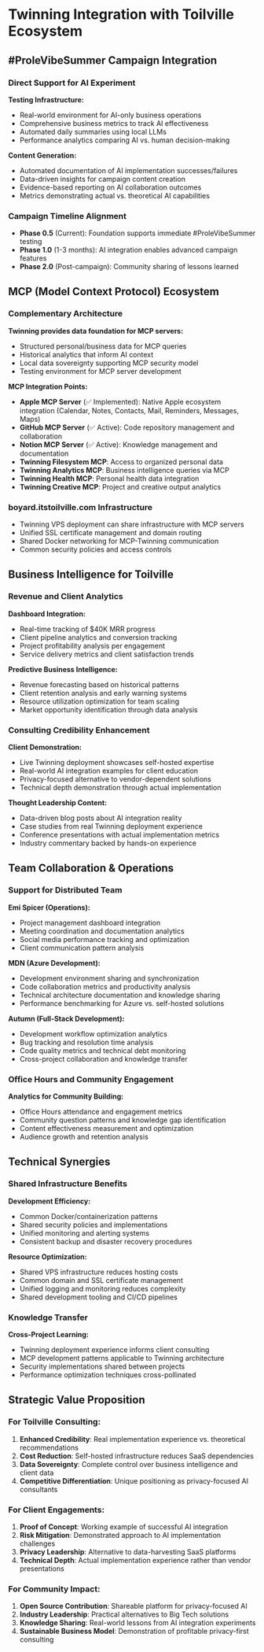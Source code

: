 # Twinning Integration with Toilville Ecosystem

## #ProleVibeSummer Campaign Integration

### Direct Support for AI Experiment
**Testing Infrastructure:**
- Real-world environment for AI-only business operations
- Comprehensive business metrics to track AI effectiveness
- Automated daily summaries using local LLMs
- Performance analytics comparing AI vs. human decision-making

**Content Generation:**
- Automated documentation of AI implementation successes/failures
- Data-driven insights for campaign content creation
- Evidence-based reporting on AI collaboration outcomes
- Metrics demonstrating actual vs. theoretical AI capabilities

### Campaign Timeline Alignment
- **Phase 0.5** (Current): Foundation supports immediate #ProleVibeSummer testing
- **Phase 1.0** (1-3 months): AI integration enables advanced campaign features
- **Phase 2.0** (Post-campaign): Community sharing of lessons learned

## MCP (Model Context Protocol) Ecosystem

### Complementary Architecture
**Twinning provides data foundation for MCP servers:**
- Structured personal/business data for MCP queries
- Historical analytics that inform AI context
- Local data sovereignty supporting MCP security model
- Testing environment for MCP server development

**MCP Integration Points:**
- **Apple MCP Server** (✅ Implemented): Native Apple ecosystem integration (Calendar, Notes, Contacts, Mail, Reminders, Messages, Maps)
- **GitHub MCP Server** (✅ Active): Code repository management and collaboration
- **Notion MCP Server** (✅ Active): Knowledge management and documentation
- **Twinning Filesystem MCP**: Access to organized personal data
- **Twinning Analytics MCP**: Business intelligence queries via MCP
- **Twinning Health MCP**: Personal health data integration
- **Twinning Creative MCP**: Project and creative output analytics

### boyard.itstoilville.com Infrastructure
- Twinning VPS deployment can share infrastructure with MCP servers
- Unified SSL certificate management and domain routing
- Shared Docker networking for MCP-Twinning communication
- Common security policies and access controls

## Business Intelligence for Toilville

### Revenue and Client Analytics
**Dashboard Integration:**
- Real-time tracking of $40K MRR progress
- Client pipeline analytics and conversion tracking
- Project profitability analysis per engagement
- Service delivery metrics and client satisfaction trends

**Predictive Business Intelligence:**
- Revenue forecasting based on historical patterns
- Client retention analysis and early warning systems
- Resource utilization optimization for team scaling
- Market opportunity identification through data analysis

### Consulting Credibility Enhancement
**Client Demonstration:**
- Live Twinning deployment showcases self-hosted expertise
- Real-world AI integration examples for client education
- Privacy-focused alternative to vendor-dependent solutions
- Technical depth demonstration through actual implementation

**Thought Leadership Content:**
- Data-driven blog posts about AI integration reality
- Case studies from real Twinning deployment experience
- Conference presentations with actual implementation metrics
- Industry commentary backed by hands-on experience

## Team Collaboration & Operations

### Support for Distributed Team
**Emi Spicer (Operations):**
- Project management dashboard integration
- Meeting coordination and documentation analytics
- Social media performance tracking and optimization
- Client communication pattern analysis

**MDN (Azure Development):**
- Development environment sharing and synchronization
- Code collaboration metrics and productivity analysis
- Technical architecture documentation and knowledge sharing
- Performance benchmarking for Azure vs. self-hosted solutions

**Autumn (Full-Stack Development):**
- Development workflow optimization analytics
- Bug tracking and resolution time analysis
- Code quality metrics and technical debt monitoring
- Cross-project collaboration and knowledge transfer

### Office Hours and Community Engagement
**Analytics for Community Building:**
- Office Hours attendance and engagement metrics
- Community question patterns and knowledge gap identification
- Content effectiveness measurement and optimization
- Audience growth and retention analysis

## Technical Synergies

### Shared Infrastructure Benefits
**Development Efficiency:**
- Common Docker/containerization patterns
- Shared security policies and implementations
- Unified monitoring and alerting systems
- Consistent backup and disaster recovery procedures

**Resource Optimization:**
- Shared VPS infrastructure reduces hosting costs
- Common domain and SSL certificate management
- Unified logging and monitoring reduces complexity
- Shared development tooling and CI/CD pipelines

### Knowledge Transfer
**Cross-Project Learning:**
- Twinning deployment experience informs client consulting
- MCP development patterns applicable to Twinning architecture
- Security implementations shared between projects
- Performance optimization techniques cross-pollinated

## Strategic Value Proposition

### For Toilville Consulting:
1. **Enhanced Credibility**: Real implementation experience vs. theoretical recommendations
2. **Cost Reduction**: Self-hosted infrastructure reduces SaaS dependencies
3. **Data Sovereignty**: Complete control over business intelligence and client data
4. **Competitive Differentiation**: Unique positioning as privacy-focused AI consultants

### For Client Engagements:
1. **Proof of Concept**: Working example of successful AI integration
2. **Risk Mitigation**: Demonstrated approach to AI implementation challenges
3. **Privacy Leadership**: Alternative to data-harvesting SaaS platforms
4. **Technical Depth**: Actual implementation experience rather than vendor presentations

### For Community Impact:
1. **Open Source Contribution**: Shareable platform for privacy-focused AI
2. **Industry Leadership**: Practical alternatives to Big Tech solutions
3. **Knowledge Sharing**: Real-world lessons from AI integration experiments
4. **Sustainable Business Model**: Demonstration of profitable privacy-first consulting
